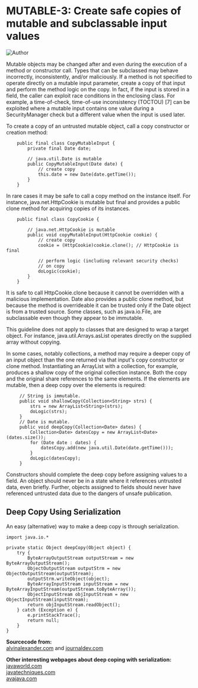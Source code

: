 # MUTABLE-3: Create safe copies of mutable and subclassable input values
![Author](https://img.shields.io/badge/Author-Oracle-blue.svg)


Mutable objects may be changed after and even during the execution of a method or constructor call. Types that can be subclassed may behave incorrectly, inconsistently, and/or maliciously. If a method is not specified to operate directly on a mutable input parameter, create a copy of that input and perform the method logic on the copy. In fact, if the input is stored in a field, the caller can exploit race conditions in the enclosing class. For example, a time-of-check, time-of-use inconsistency (TOCTOU) [7] can be exploited where a mutable input contains one value during a SecurityManager check but a different value when the input is used later.

To create a copy of an untrusted mutable object, call a copy constructor or creation method:

        public final class CopyMutableInput {
            private final Date date;

            // java.util.Date is mutable
            public CopyMutableInput(Date date) {
                // create copy
                this.date = new Date(date.getTime());
            }
        }

In rare cases it may be safe to call a copy method on the instance itself. For instance, java.net.HttpCookie is mutable but final and provides a public clone method for acquiring copies of its instances.

        public final class CopyCookie {

            // java.net.HttpCookie is mutable
            public void copyMutableInput(HttpCookie cookie) {
                // create copy
                cookie = (HttpCookie)cookie.clone(); // HttpCookie is final

                // perform logic (including relevant security checks)
                // on copy
                doLogic(cookie);
            }
        }

It is safe to call HttpCookie.clone because it cannot be overridden with a malicious implementation. Date also provides a public clone method, but because the method is overrideable it can be trusted only if the Date object is from a trusted source. Some classes, such as java.io.File, are subclassable even though they appear to be immutable.

This guideline does not apply to classes that are designed to wrap a target object. For instance, java.util.Arrays.asList operates directly on the supplied array without copying.

In some cases, notably collections, a method may require a deeper copy of an input object than the one returned via that input's copy constructor or clone method. Instantiating an ArrayList with a collection, for example, produces a shallow copy of the original collection instance. Both the copy and the original share references to the same elements. If the elements are mutable, then a deep copy over the elements is required:

         // String is immutable.
         public void shallowCopy(Collection<String> strs) {
             strs = new ArrayList<String>(strs);
             doLogic(strs);
         }
         // Date is mutable.
         public void deepCopy(Collection<Date> dates) {
             Collection<Date> datesCopy = new ArrayList<Date>(dates.size());
             for (Date date : dates) {
                 datesCopy.add(new java.util.Date(date.getTime()));
             }
             doLogic(datesCopy);
         }

Constructors should complete the deep copy before assigning values to a field. An object should never be in a state where it references untrusted data, even briefly. Further, objects assigned to fields should never have referenced untrusted data due to the dangers of unsafe publication.

## Deep Copy Using Serialization
An easy (alternative) way to make a deep copy is through serialization. 

    import java.io.*
    
    private static Object deepCopy(Object object) {
        try {
            ByteArrayOutputStream outputStream = new ByteArrayOutputStream();
            ObjectOutputStream outputStrm = new ObjectOutputStream(outputStream);
            outputStrm.writeObject(object);
            ByteArrayInputStream inputStream = new ByteArrayInputStream(outputStream.toByteArray());
            ObjectInputStream objInputStream = new ObjectInputStream(inputStream);
            return objInputStream.readObject();
        } catch (Exception e) {
            e.printStackTrace();
            return null;
        }
    }   

**Sourcecode from:**  
[alvinalexander.com](https://alvinalexander.com/java/java-deep-clone-example-source-code) and 
[journaldev.com](https://www.journaldev.com/17129/java-deep-copy-object)

**Other interesting webpages about deep coping with serialization:**  
[javaworld.com](https://www.javaworld.com/article/2077578/learn-java/java-tip-76--an-alternative-to-the-deep-copy-technique.html)  
[javatechniques.com](http://javatechniques.com/blog/faster-deep-copies-of-java-objects/)   
[avajava.com](https://www.avajava.com/tutorials/lessons/how-do-i-perform-a-deep-clone-using-serializable.html)
